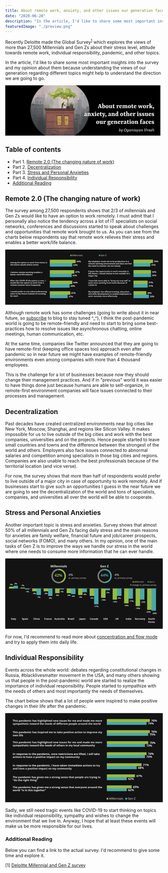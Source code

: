 ```yaml
---
title: About remote work, anxiety, and other issues our generation faces
date: "2020-06-28"
description: "In the article, I'd like to share some most important insights of the Deloitte's survey which explores the views of more than 27,500 millennials and Gen Zs and my opinion about them."
featuredImage: "./preview.png"
---
```


Recently Deloitte made the Global Survey<sup>[1](#additional-reading)</sup> which explores the views of more than 27,500 Millennials and Gen Zs about their stress level, attitude towards remote work, individual responsibility, pandemic, and other topics.

In the article, I'd like to share some most important insights into the survey and my opinion about them because understanding the views of our generation regarding different topics might help to understand the direction we are going to go.

![Issues our generation faces](./preview.png)

## Table of contents

- Part 1. [Remote 2.0 (The changing nature of work)](#remote-20-the-changing-nature-of-work)
- Part 2. [Decentralization](#decentralization)
- Part 3. [Stress and Personal Anxieties](#stress-and-personal-anxieties)
- Part 4. [Individual Responsibility](#individual-responsibility)
- [Additional Reading](#additional-reading)

## Remote 2.0 (The changing nature of work)

The survey among 27,500 respondents shows that 2/3 of millennials and Gen Zs would like to have an option to work remotely. I must admit that I personally also notice the tendency across a lot of IT specialists on social networks, conferences and discussions started to speak about challenges and opportunities that remote work brought to us. As you can see from the charts below respondents say that remote work relieves their stress and enables a better work/life balance.

![Survey on remote working](./remote.chart.png)

Although remote work has some challenges (going to write about it in near future, so [subscribe](https://t.me/oganisyancom) to blog to stay tuned ^_^), I think the post-pandemic world is going to be remote-friendly and need to start to bring some best-practices how to resolve issues like asynchronous chatting, online meetings, human communication, etc.

At the same time, companies like Twitter announced that they are going to have remote-first (keeping office spaces too) approach even after pandemic so in near future we might have examples of remote-friendly environments even among companies with more than 4 thousand employees.

This is the challenge for a lot of businesses because now they should change their management practices. And if in "previous" world it was easier to have things done just because humans are able to self-organize, in remote-first environment companies will face issues connected to their processes and management.

## Decentralization

Past decades have created centralized environments near big cities like New York, Moscow, Shanghai, and regions like Silicon Valley. It makes impossible for us to live outside of the big cities and work with the best companies, universities and on the projects. Hence people started to leave small countries and towns and the difference between the strongest of the world and others. Employers also face issues connected to abnormal salaries and competition among specialists in those big cities and regions. Companies are also unable to reach the best professionals because of the territorial location (and vice verse).

For now, the survey shows that more than half of respondents would prefer to live outside of a major city in case of opportunity to work remotely. And if businesses start to give such an opportunities I guess in the near future we are going to see the decentralization of the world and tons of specialists, companies, and universities all over the world will be able to cooperate.

## Stress and Personal Anxieties

Another important topic is stress and anxieties. Survey shows that almost 50% of all millennials and Gen Zs facing daily stress and the main reasons for anxieties are family welfare, financial future and job/career prospects, social networks (FOMO), and many others. In my opinion, one of the main tasks of Gen Z is to improve the ways we handle our stress in the world where one needs to consume more information that he can ever handle.

![Stress and Personal Anxieties](./stress.png)

For now, I'd recommend to read more about [concentration and flow mode](../top-apps-for-concentration/) and try to apply them into daily life.

## Individual Responsibility

Events across the whole world: debates regarding constitutional changes in Russia, #blacklivesmatter movement in the USA, and many others showing us that people in the post-pandemic world are started to realize the importance of individual responsibility. People started to sympathize with the needs of others and most importantly the needs of themselves. 

The chart below shows that a lot of people were inspired to make positive changes in their life after the pandemic.

![Personal Responsibility](./responsibility.png)

Sadly, we still need tragic events like COVID-19 to start thinking on topics like individual responsibility, sympathy and wishes to change the environment that we live in. Anyway, I hope that at least these events will make us be more responsible for our lives.

### Additional Reading

Below you can find a link to the actual survey. I'd recommend to give some time and explore it.

[1] [Deloitte Millennial and Gen Z survey](https://www2.deloitte.com/global/en/pages/about-deloitte/articles/millennialsurvey.html)